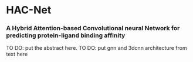 # HAC-Net
### A Hybrid Attention-based Convolutional neural Network for predicting protein-ligand binding affinity

TO DO: put the abstract here.
TO DO: put gnn and 3dcnn architecture from text here
